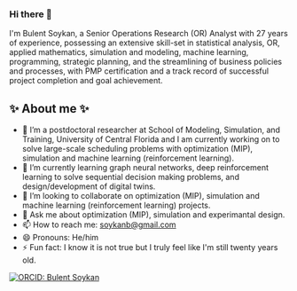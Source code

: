 ### Hi there 👋

I'm Bulent Soykan, a Senior Operations Research (OR) Analyst with 27 years of experience, possessing an extensive skill-set in statistical analysis, OR, applied mathematics, simulation and modeling, machine learning, programming, strategic planning, and the streamlining of business policies and processes, with PMP certification and a track record of successful project completion and goal achievement. 


## ✨ About me ✨ 

- 🔭 I’m a postdoctoral researcher at School of Modeling, Simulation, and Training, University of Central Florida and I am currently working on to solve large-scale scheduling problems with optimization (MIP), simulation and machine learning (reinforcement learning).
- 🌱 I’m currently learning graph neural networks, deep reinforcement learning to solve sequential decision making problems, and design/development of digital twins.
- 👯 I’m looking to collaborate on optimization (MIP), simulation and machine learning (reinforcement learning) projects.
- 💬 Ask me about optimization (MIP), simulation and experimantal design.
- 📫 How to reach me: soykanb@gmail.com
- 😄 Pronouns: He/him
- ⚡ Fun fact: I know it is not true but I truly feel like I'm still twenty years old.

[![ORCID: Bulent Soykan](https://img.shields.io/badge/ORCID-0000-0002-7958-2650-brightgreen)](https://orcid.org/0000-0002-7958-2650)
